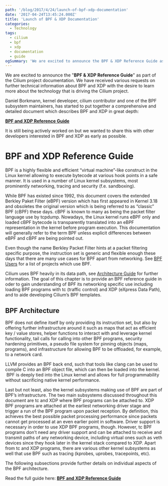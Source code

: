 ```yaml
---
path: '/blog/2017/4/24/launch-of-bpf-xdp-documentation'
date: '2017-04-24T13:45:24.000Z'
title: 'Launch of BPF & XDP Documentation'
categories:
  - Technology
tags:
  - cilium
  - bpf
  - xdp
  - documentation
  - guide
ogSummary: 'We are excited to announce the BPF & XDP Reference Guide as part of the Cilium project documentation. We have received various requests on further technical information about BPF and XDP with the desire to learn more about the technology that is driving the Cilium project.'
---
```


We are excited to announce the "**BPF & XDP Reference Guide**" as part of the Cilium project documentation. We have received various requests on further technical information about BPF and XDP with the desire to learn more about the technology that is driving the Cilium project.

Daniel Borkmann, kernel developer, cilium contributor and one of the BPF subsystem maintainers, has started to put together a comprehensive and detailed document which describes BPF and XDP in great depth:

**[BPF and XDP Reference Guide](http://docs.cilium.io/en/stable/bpf/)**

It is still being actively worked on but we wanted to share this with other developers interested in BPF and XDP as early as possible.

# BPF and XDP Reference Guide

BPF is a highly flexible and efficient “virtual machine”-like construct in the Linux kernel allowing to execute bytecode at various hook points in a safe manner. It is used in a number of Linux kernel subsystems, most prominently networking, tracing and security (f.e. sandboxing).

While BPF has existed since 1992, this document covers the extended Berkley Paket Filter (eBPF) version which has first appeared in Kernel 3.18 and obsoletes the original version which is being referred to as “classic” BPF (cBPF) these days. cBPF is known to many as being the packet filter language use by tcpdump. Nowadays, the Linux kernel runs eBPF only and loaded cBPF bytecode is transparently translated into an eBPF representation in the kernel before program execution. This documentation will generally refer to the term BPF unless explicit differences between eBPF and cBPF are being pointed out.

Even though the name Berkley Packet Filter hints at a packet filtering specific purpose, the instruction set is generic and flexible enough these days that there are many use cases for BPF apart from networking. See [BPF Users](http://docs.cilium.io/en/stable/bpf/#projects-using-bpf) for a list of projects which use BPF.

Cilium uses BPF heavily in its data path, see [Architecture Guide](http://docs.cilium.io/en/stable/architecture/) for further information. The goal of this chapter is to provide an BPF reference guide in oder to gain understanding of BPF its networking specific use including loading BPF programs with tc (traffic control) and XDP (eXpress Data Path), and to aide developing Cilium’s BPF templates.

## BPF Architecture

BPF does not define itself by only providing its instruction set, but also by offering further infrastructure around it such as maps that act as efficient key / value stores, helper functions to interact with and leverage kernel functionality, tail calls for calling into other BPF programs, security hardening primitives, a pseudo file system for pinning objects (maps, programs), and infrastructure for allowing BPF to be offloaded, for example, to a network card.

LLVM provides an BPF back end, such that tools like clang can be used to compile C into an BPF object file, which can then be loaded into the kernel.  BPF is deeply tied into the Linux kernel and allows for full programmability without sacrificing native kernel performance.

Last but not least, also the kernel subsystems making use of BPF are part of BPF’s infrastructure. The two main subsystems discussed throughout this document are tc and XDP where BPF programs can be attached to. XDP BPF programs are attached at the earliest networking driver stage and trigger a run of the BPF program upon packet reception. By definition, this achieves the best possible packet processing performance since packets cannot get processed at an even earlier point in software. Driver support is necessary in order to use XDP BPF programs, though. However, tc BPF programs don’t need any driver support and can be attached to receive and transmit paths of any networking device, including virtual ones such as veth devices since they hook later in the kernel stack compared to XDP. Apart from tc and XDP programs, there are various other kernel subsystems as well that use BPF such as tracing (kprobes, uprobes, tracepoints, etc).

The following subsections provide further details on individual aspects of the BPF architecture.

Read the full guide here: **[BPF and XDP Reference Guide](http://docs.cilium.io/en/stable/bpf/)**
